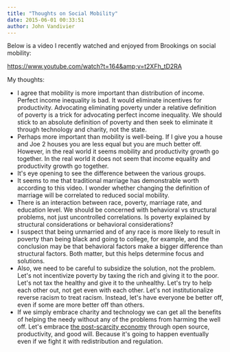 ```yaml
---
title: "Thoughts on Social Mobility"
date: 2015-06-01 00:33:51
author: John Vandivier
---
```




Below is a video I recently watched and enjoyed from Brookings on social mobility:

https://www.youtube.com/watch?t=164&amp;v=t2XFh_tD2RA

My thoughts:
<ul>
	<li>I agree that mobility is more important than distribution of income. Perfect income inequality is bad. It would eliminate incentives for productivity. Advocating eliminating poverty under a relative definition of poverty is a trick for advocating perfect income inequality. We should stick to an absolute definition of poverty and then seek to eliminate it through technology and charity, not the state.</li>
	<li>Perhaps more important than mobility is well-being. If I give you a house and Joe 2 houses you are less equal but you are much better off. However, in the real world it seems mobility and productivity growth go together. In the real world it does not seem that income equality and productivity growth go together.</li>
	<li>It's eye opening to see the difference between the various groups.</li>
	<li>It seems to me that traditional marriage has demonstrable worth according to this video. I wonder whether changing the definition of marriage will be correlated to reduced social mobility.</li>
	<li>There is an interaction between race, poverty, marriage rate, and education level. We should be concerned with behavioral vs structural problems, not just uncontrolled correlations. Is poverty explained by structural considerations or behavioral considerations?</li>
	<li>I suspect that being unmarried and of any race is more likely to result in poverty than being black and going to college, for example, and the conclusion may be that behavioral factors make a bigger difference than structural factors. Both matter, but this helps determine focus and solutions.</li>
	<li>Also, we need to be careful to subsidize the solution, not the problem. Let's not incentivize poverty by taxing the rich and giving it to the poor. Let's not tax the healthy and give it to the unhealthy. Let's try to help each other out, not get even with each other. Let's not institutionalize reverse racism to treat racism. Instead, let's have everyone be better off, even if some are more better off than others.</li>
	<li>If we simply embrace charity and technology we can get all the benefits of helping the needy without any of the problems from harming the well off. Let's embrace <a href=\"http://en.wikipedia.org/wiki/Post-scarcity_economy\">the post-scarcity economy</a> through open source, productivity, and good will. Because it's going to happen eventually even if we fight it with redistribution and regulation.</li>
</ul>